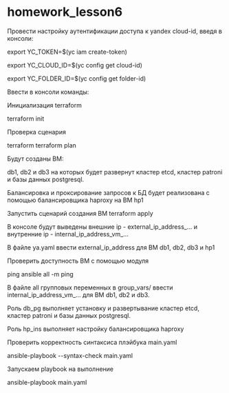 # homework_lesson6

Провести настройку аутентификации доступа к yandex cloud-id, введя в консоли:

export YC_TOKEN=$(yc iam create-token)

export YC_CLOUD_ID=$(yc config get cloud-id)

export YC_FOLDER_ID=$(yc config get folder-id)

Ввести в консоли команды:

Инициализация terraform

terraform init

Проверка сценария

terraform terraform plan

Будут созданы ВМ:

db1, db2 и db3 на которых будет развернут кластер etcd, кластер patroni и базы данных postgresql.

Балансировка и проксирование запросов к БД будет реализована с помощью балансировщика haproxy на ВМ hp1

Запустить сценарий создания ВМ terraform apply

В консоле будут выведены внешние ip - external_ip_address_... и внутренние ip - internal_ip_address_vm_...

В файле ya.yaml ввести external_ip_address для ВМ db1, db2, db3 и hp1

Проверить доступность ВМ с помощью модуля

ping ansible all -m ping

В файле all групповых переменных в group_vars/ ввести internal_ip_address_vm_... для ВМ db1, db2 и db3.

Роль db_pg выполняет установку и развертывание кластер etcd, кластер patroni и базы данных postgresql.

Роль hp_ins выполняет настройку балансировщика haproxy

Проверить корректность синтаксиса плэйбука main.yaml

ansible-playbook --syntax-check main.yaml

Запускаем playbook на выполнение

ansible-playbook main.yaml

